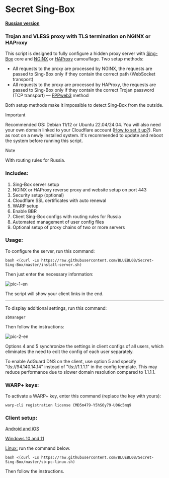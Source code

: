 # Secret Sing-Box

[**Russian version**](https://github.com/BLUEBL0B/Secret-Sing-Box/blob/main/README.md)

### Trojan and VLESS proxy with TLS termination on NGINX or HAProxy
This script is designed to fully configure a hidden proxy server with [Sing-Box](https://sing-box.sagernet.org) core and [NGINX](https://nginx.org/en/) or [HAProxy](https://www.haproxy.org) camouflage. Two setup methods:
- All requests to the proxy are processed by NGINX, the requests are passed to Sing-Box only if they contain the correct path (WebSocket transport)
- All requests to the proxy are processed by HAProxy, the requests are passed to Sing-Box only if they contain the correct Trojan password (TCP transport) — [FPPweb3](https://github.com/FPPweb3) method

Both setup methods make it impossible to detect Sing-Box from the outside.

> [!IMPORTANT]
> Recommended OS: Debian 11/12 or Ubuntu 22.04/24.04. You will also need your own domain linked to your Cloudflare account ([How to set it up?](https://github.com/BLUEBL0B/Secret-Sing-Box/blob/main/cf-settings-en.md)). Run as root on a newly installed system. It's recommended to update and reboot the system before running this script.

> [!NOTE]
> With routing rules for Russia.
 
### Includes:
1) Sing-Box server setup
2) NGINX or HAProxy reverse proxy and website setup on port 443
3) Security setup (optional)
4) Cloudflare SSL certificates with auto renewal
5) WARP setup
6) Enable BBR
7) Client Sing-Box configs with routing rules for Russia
8) Automated management of user config files
9) Optional setup of proxy chains of two or more servers
 
### Usage:

To configure the server, run this command:

```
bash <(curl -Ls https://raw.githubusercontent.com/BLUEBL0B/Secret-Sing-Box/master/install-server.sh)
```

Then just enter the necessary information:

![pic-1-en](https://github.com/user-attachments/assets/18df9322-28f7-44f3-87bf-28ee45cb0693)

The script will show your client links in the end.

-----

To display additional settings, run this command:

```
sbmanager
```

Then follow the instructions:

![pic-2-en](https://github.com/user-attachments/assets/85b951dd-504c-4650-b699-353971021b7d)

Options 4 and 5 synchronize the settings in client configs of all users, which eliminates the need to edit the config of each user separately.

To enable AdGuard DNS on the client, use option 5 and specify "tls://94.140.14.14" instead of "tls://1.1.1.1" in the config template. This may reduce performance due to slower domain resolution compared to 1.1.1.1.

### WARP+ keys:

To activate a WARP+ key, enter this command (replace the key with yours):

```
warp-cli registration license CMD5m479-Y5hS6y79-U06c5mq9
```

### Client setup:
[Android and iOS](https://github.com/BLUEBL0B/Secret-Sing-Box/blob/main/Client-Guidelines/Sing-Box-Android-iOS-en.pdf)

[Windows 10 and 11](https://github.com/BLUEBL0B/Secret-Sing-Box/blob/main/Client-Guidelines/Sing-Box-Windows-10-11-en.pdf)

[Linux:](https://github.com/BLUEBL0B/Secret-Sing-Box/blob/main/README-ENG.md#client-setup) run the command below.
```
bash <(curl -Ls https://raw.githubusercontent.com/BLUEBL0B/Secret-Sing-Box/master/sb-pc-linux.sh)
```
Then follow the instructions.
